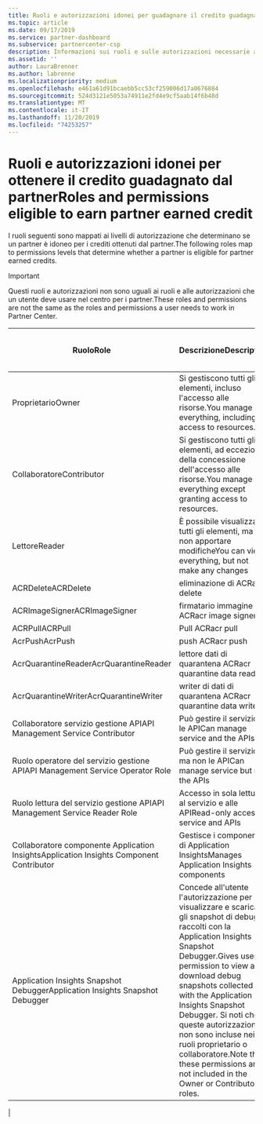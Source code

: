 ```yaml
---
title: Ruoli e autorizzazioni idonei per guadagnare il credito guadagnato dal partner | Centro per i partner
ms.topic: article
ms.date: 09/17/2019
ms.service: partner-dashboard
ms.subservice: partnercenter-csp
description: Informazioni sui ruoli e sulle autorizzazioni necessarie affinché un partner sia idoneo per i crediti guadagnati dal partner.
ms.assetid: ''
author: LauraBrenner
ms.author: labrenne
ms.localizationpriority: medium
ms.openlocfilehash: e461a61d91bcaebb5cc53cf259006d17a0676884
ms.sourcegitcommit: 524d3121e5053a74911e2fd4e9cf5aab14f6b48d
ms.translationtype: MT
ms.contentlocale: it-IT
ms.lasthandoff: 11/20/2019
ms.locfileid: "74253257"
---
```

# <a name="roles-and-permissions-eligible-to-earn-partner-earned-credit"></a><span data-ttu-id="c361b-103">Ruoli e autorizzazioni idonei per ottenere il credito guadagnato dal partner</span><span class="sxs-lookup"><span data-stu-id="c361b-103">Roles and permissions eligible to earn partner earned credit</span></span>

<span data-ttu-id="c361b-104">I ruoli seguenti sono mappati ai livelli di autorizzazione che determinano se un partner è idoneo per i crediti ottenuti dal partner.</span><span class="sxs-lookup"><span data-stu-id="c361b-104">The following roles map to permissions levels that determine whether a partner is eligible for partner earned credits.</span></span>

>[!Important]
><span data-ttu-id="c361b-105">Questi ruoli e autorizzazioni non sono uguali ai ruoli e alle autorizzazioni che un utente deve usare nel centro per i partner.</span><span class="sxs-lookup"><span data-stu-id="c361b-105">These roles and permissions are not the same as the roles and permissions a user needs to work in Partner Center.</span></span>

|<span data-ttu-id="c361b-106">**Ruolo**</span><span class="sxs-lookup"><span data-stu-id="c361b-106">**Role**</span></span>   |<span data-ttu-id="c361b-107">**Descrizione**</span><span class="sxs-lookup"><span data-stu-id="c361b-107">**Description**</span></span>   |<span data-ttu-id="c361b-108">**Idoneo per PEC**</span><span class="sxs-lookup"><span data-stu-id="c361b-108">**PEC eligible**</span></span>   |
|-----------------|:------------------|:--------------|
|<span data-ttu-id="c361b-109">Proprietario</span><span class="sxs-lookup"><span data-stu-id="c361b-109">Owner</span></span>  |<span data-ttu-id="c361b-110">Si gestiscono tutti gli elementi, incluso l'accesso alle risorse.</span><span class="sxs-lookup"><span data-stu-id="c361b-110">You manage everything, including access to resources.</span></span>|<span data-ttu-id="c361b-111">Yes</span><span class="sxs-lookup"><span data-stu-id="c361b-111">Yes</span></span>|
|<span data-ttu-id="c361b-112">Collaboratore</span><span class="sxs-lookup"><span data-stu-id="c361b-112">Contributor</span></span> |<span data-ttu-id="c361b-113">Si gestiscono tutti gli elementi, ad eccezione della concessione dell'accesso alle risorse.</span><span class="sxs-lookup"><span data-stu-id="c361b-113">You manage everything except granting access to resources.</span></span>|<span data-ttu-id="c361b-114">Yes</span><span class="sxs-lookup"><span data-stu-id="c361b-114">Yes</span></span>|
|<span data-ttu-id="c361b-115">Lettore</span><span class="sxs-lookup"><span data-stu-id="c361b-115">Reader</span></span>|<span data-ttu-id="c361b-116">È possibile visualizzare tutti gli elementi, ma non apportare modifiche</span><span class="sxs-lookup"><span data-stu-id="c361b-116">You can view everything, but not make any changes</span></span>|<span data-ttu-id="c361b-117">No</span><span class="sxs-lookup"><span data-stu-id="c361b-117">No</span></span>|
|<span data-ttu-id="c361b-118">ACRDelete</span><span class="sxs-lookup"><span data-stu-id="c361b-118">ACRDelete</span></span>|<span data-ttu-id="c361b-119">eliminazione di ACR</span><span class="sxs-lookup"><span data-stu-id="c361b-119">acr delete</span></span>|<span data-ttu-id="c361b-120">Yes</span><span class="sxs-lookup"><span data-stu-id="c361b-120">Yes</span></span>|
|<span data-ttu-id="c361b-121">ACRImageSigner</span><span class="sxs-lookup"><span data-stu-id="c361b-121">ACRImageSigner</span></span>|<span data-ttu-id="c361b-122">firmatario immagine ACR</span><span class="sxs-lookup"><span data-stu-id="c361b-122">acr image signer</span></span>|<span data-ttu-id="c361b-123">Yes</span><span class="sxs-lookup"><span data-stu-id="c361b-123">Yes</span></span>|
|<span data-ttu-id="c361b-124">ACRPull</span><span class="sxs-lookup"><span data-stu-id="c361b-124">ACRPull</span></span>|<span data-ttu-id="c361b-125">Pull ACR</span><span class="sxs-lookup"><span data-stu-id="c361b-125">acr pull</span></span>|<span data-ttu-id="c361b-126">Yes</span><span class="sxs-lookup"><span data-stu-id="c361b-126">Yes</span></span>|
|<span data-ttu-id="c361b-127">AcrPush</span><span class="sxs-lookup"><span data-stu-id="c361b-127">AcrPush</span></span>|<span data-ttu-id="c361b-128">push ACR</span><span class="sxs-lookup"><span data-stu-id="c361b-128">acr push</span></span>|<span data-ttu-id="c361b-129">Yes</span><span class="sxs-lookup"><span data-stu-id="c361b-129">Yes</span></span>|
|<span data-ttu-id="c361b-130">AcrQuarantineReader</span><span class="sxs-lookup"><span data-stu-id="c361b-130">AcrQuarantineReader</span></span>|<span data-ttu-id="c361b-131">lettore dati di quarantena ACR</span><span class="sxs-lookup"><span data-stu-id="c361b-131">acr quarantine data reader</span></span>|<span data-ttu-id="c361b-132">No</span><span class="sxs-lookup"><span data-stu-id="c361b-132">No</span></span>|
|<span data-ttu-id="c361b-133">AcrQuarantineWriter</span><span class="sxs-lookup"><span data-stu-id="c361b-133">AcrQuarantineWriter</span></span>| <span data-ttu-id="c361b-134">writer di dati di quarantena ACR</span><span class="sxs-lookup"><span data-stu-id="c361b-134">acr quarantine data writer</span></span>|<span data-ttu-id="c361b-135">Yes</span><span class="sxs-lookup"><span data-stu-id="c361b-135">Yes</span></span>|
|<span data-ttu-id="c361b-136">Collaboratore servizio gestione API</span><span class="sxs-lookup"><span data-stu-id="c361b-136">API Management Service Contributor</span></span>|<span data-ttu-id="c361b-137">Può gestire il servizio e le API</span><span class="sxs-lookup"><span data-stu-id="c361b-137">Can manage service and the APIs</span></span>|<span data-ttu-id="c361b-138">Yes</span><span class="sxs-lookup"><span data-stu-id="c361b-138">Yes</span></span>|
|<span data-ttu-id="c361b-139">Ruolo operatore del servizio gestione API</span><span class="sxs-lookup"><span data-stu-id="c361b-139">API Management Service Operator Role</span></span>|<span data-ttu-id="c361b-140">Può gestire il servizio ma non le API</span><span class="sxs-lookup"><span data-stu-id="c361b-140">Can manage service but not the APIs</span></span>|<span data-ttu-id="c361b-141">Yes</span><span class="sxs-lookup"><span data-stu-id="c361b-141">Yes</span></span>|
|<span data-ttu-id="c361b-142">Ruolo lettura del servizio gestione API</span><span class="sxs-lookup"><span data-stu-id="c361b-142">API Management Service Reader Role</span></span>|<span data-ttu-id="c361b-143">Accesso in sola lettura al servizio e alle API</span><span class="sxs-lookup"><span data-stu-id="c361b-143">Read-only access to service and APIs</span></span>|<span data-ttu-id="c361b-144">No</span><span class="sxs-lookup"><span data-stu-id="c361b-144">No</span></span>|
|<span data-ttu-id="c361b-145">Collaboratore componente Application Insights</span><span class="sxs-lookup"><span data-stu-id="c361b-145">Application Insights Component Contributor</span></span>|<span data-ttu-id="c361b-146">Gestisce i componenti di Application Insights</span><span class="sxs-lookup"><span data-stu-id="c361b-146">Manages Application Insights components</span></span>|<span data-ttu-id="c361b-147">Yes</span><span class="sxs-lookup"><span data-stu-id="c361b-147">Yes</span></span>|
|<span data-ttu-id="c361b-148">Application Insights Snapshot Debugger</span><span class="sxs-lookup"><span data-stu-id="c361b-148">Application Insights Snapshot Debugger</span></span>|<span data-ttu-id="c361b-149">Concede all'utente l'autorizzazione per visualizzare e scaricare gli snapshot di debug raccolti con la Application Insights Snapshot Debugger.</span><span class="sxs-lookup"><span data-stu-id="c361b-149">Gives user permission to view and download debug snapshots collected with the Application Insights Snapshot Debugger.</span></span> <span data-ttu-id="c361b-150">Si noti che queste autorizzazioni non sono incluse nei ruoli proprietario o collaboratore.</span><span class="sxs-lookup"><span data-stu-id="c361b-150">Note that these permissions are not included in the Owner or Contributor roles.</span></span>|<span data-ttu-id="c361b-151">Yes</span><span class="sxs-lookup"><span data-stu-id="c361b-151">Yes</span></span>|
|
